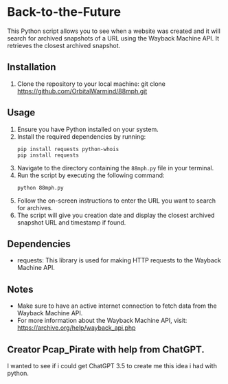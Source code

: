 # Back-to-the-Future
This Python script allows you to see when a website was created and it will search for archived snapshots of a URL using the Wayback Machine API. It retrieves the closest archived snapshot.

## Installation
1. Clone the repository to your local machine:
git clone https://github.com/OrbitalWarmind/88mph.git

## Usage

1. Ensure you have Python installed on your system.
2. Install the required dependencies by running:
    ```
    pip install requests python-whois
    pip install requests
    ```
3. Navigate to the directory containing the `88mph.py` file in your terminal.
4. Run the script by executing the following command:
    ```
    python 88mph.py
    ```
5. Follow the on-screen instructions to enter the URL you want to search for archives.
6. The script will give you creation date and display the closest archived snapshot URL and timestamp if found.

## Dependencies

- requests: This library is used for making HTTP requests to the Wayback Machine API.

## Notes
- Make sure to have an active internet connection to fetch data from the Wayback Machine API.
- For more information about the Wayback Machine API, visit: https://archive.org/help/wayback_api.php
## Creator Pcap_Pirate with help from ChatGPT.
I wanted to see if i could get ChatGPT 3.5 to create me this idea i had with python.
